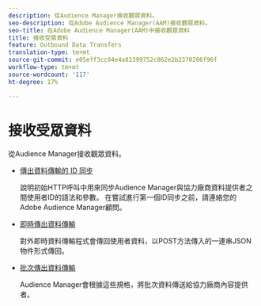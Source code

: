 ```yaml
---
description: 從Audience Manager接收觀眾資料。
seo-description: 從Adobe Audience Manager(AAM)接收觀眾資料。
seo-title: 在Adobe Audience Manager(AAM)中接收觀眾資料
title: 接收受眾資料
feature: Outbound Data Transfers
translation-type: tm+mt
source-git-commit: e05eff3cc04e4a82399752c862e2b2370286f96f
workflow-type: tm+mt
source-wordcount: '117'
ht-degree: 17%

---
```



# 接收受眾資料

從Audience Manager接收觀眾資料。

* [傳出資料傳輸的 ID 同步](id-sync-outbound.md)

   說明初始HTTP呼叫中用來同步Audience Manager與協力廠商資料提供者之間使用者ID的語法和參數。 在嘗試進行第一個ID同步之前，請連絡您的Adobe Audience Manager顧問。

* [即時傳出資料傳輸](real-time-outbound-transfers/real-time-outbound-transfers.md)

   對外即時資料傳輸程式會傳回使用者資料，以POST方法傳入的一連串JSON物件形式傳回。

* [批次傳出資料傳輸](batch-outbound-transfers/batch-outbound-overview.md)

   Audience Manager會根據這些規格，將批次資料傳送給協力廠商內容提供者。
